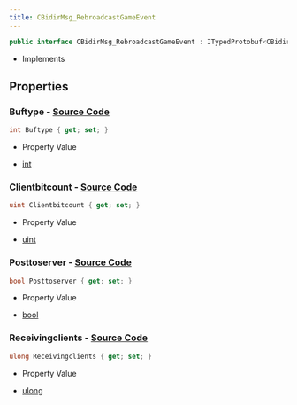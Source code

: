 ```yaml
---
title: CBidirMsg_RebroadcastGameEvent
---
```


```csharp
public interface CBidirMsg_RebroadcastGameEvent : ITypedProtobuf<CBidirMsg_RebroadcastGameEvent>, INativeHandle
```

- Implements

## Properties

### **Buftype** - [Source Code](https://github.com/swiftly-solution/swiftlys2/blob/main/managed/src/SwiftlyS2.Generated/Protobufs/Interfaces/CBidirMsg_RebroadcastGameEvent.cs#L16)

```csharp
int Buftype { get; set; }
```

- Property Value

- [int](https://learn.microsoft.com/dotnet/api/system.int32)

### **Clientbitcount** - [Source Code](https://github.com/swiftly-solution/swiftlys2/blob/main/managed/src/SwiftlyS2.Generated/Protobufs/Interfaces/CBidirMsg_RebroadcastGameEvent.cs#L19)

```csharp
uint Clientbitcount { get; set; }
```

- Property Value

- [uint](https://learn.microsoft.com/dotnet/api/system.uint32)

### **Posttoserver** - [Source Code](https://github.com/swiftly-solution/swiftlys2/blob/main/managed/src/SwiftlyS2.Generated/Protobufs/Interfaces/CBidirMsg_RebroadcastGameEvent.cs#L13)

```csharp
bool Posttoserver { get; set; }
```

- Property Value

- [bool](https://learn.microsoft.com/dotnet/api/system.boolean)

### **Receivingclients** - [Source Code](https://github.com/swiftly-solution/swiftlys2/blob/main/managed/src/SwiftlyS2.Generated/Protobufs/Interfaces/CBidirMsg_RebroadcastGameEvent.cs#L22)

```csharp
ulong Receivingclients { get; set; }
```

- Property Value

- [ulong](https://learn.microsoft.com/dotnet/api/system.uint64)

